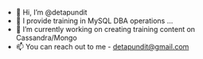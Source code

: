 - 👋 Hi, I’m @detapundit
- 👀 I provide training in MySQL DBA operations ...
- 🌱 I’m currently working on creating training content on Cassandra/Mongo
- 📫 You can reach out to me - detapundit@gmail.com

<!---
detapundit/detapundit is a ✨ special ✨ repository because its `README.md` (this file) appears on your GitHub profile.
You can click the Preview link to take a look at your changes.
--->
